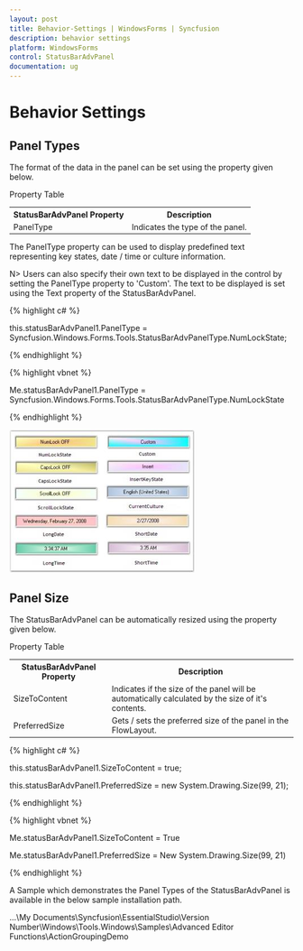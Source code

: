 ```yaml
---
layout: post
title: Behavior-Settings | WindowsForms | Syncfusion
description: behavior settings
platform: WindowsForms
control: StatusBarAdvPanel
documentation: ug
---
```


# Behavior Settings

## Panel Types

The format of the data in the panel can be set using the property given below.

Property Table

<table>
<tr>
<th>
StatusBarAdvPanel Property</th><th>
Description</th></tr>
<tr>
<td>
PanelType</td><td>
Indicates the type of the panel.</td></tr>
</table>


The PanelType property can be used to display predefined text representing key states, date / time or culture information.

N> Users can also specify their own text to be displayed in the control by setting the PanelType property to 'Custom'. The text to be displayed is set using the Text property of the StatusBarAdvPanel.

{% highlight c# %}



this.statusBarAdvPanel1.PanelType = Syncfusion.Windows.Forms.Tools.StatusBarAdvPanelType.NumLockState;

{% endhighlight %}

{% highlight vbnet %}



Me.statusBarAdvPanel1.PanelType = Syncfusion.Windows.Forms.Tools.StatusBarAdvPanelType.NumLockState

{% endhighlight %}

![](Overview_images/Overview_img86.jpeg) 



## Panel Size

The StatusBarAdvPanel can be automatically resized using the property given below.

Property Table

<table>
<tr>
<th>
StatusBarAdvPanel Property</th><th>
Description</th></tr>
<tr>
<td>
SizeToContent</td><td>
Indicates if the size of the panel will be automatically calculated by the size of it's contents.</td></tr>
<tr>
<td>
PreferredSize</td><td>
Gets / sets the preferred size of the panel in the FlowLayout.</td></tr>
</table>


{% highlight c# %}



this.statusBarAdvPanel1.SizeToContent = true;

this.statusBarAdvPanel1.PreferredSize = new System.Drawing.Size(99, 21);

{% endhighlight %}

{% highlight vbnet %}



Me.statusBarAdvPanel1.SizeToContent = True

Me.statusBarAdvPanel1.PreferredSize = New System.Drawing.Size(99, 21)

{% endhighlight %}

A Sample which demonstrates the Panel Types of the StatusBarAdvPanel is available in the below sample installation path.

…\My Documents\Syncfusion\EssentialStudio\Version Number\Windows\Tools.Windows\Samples\Advanced Editor Functions\ActionGroupingDemo

